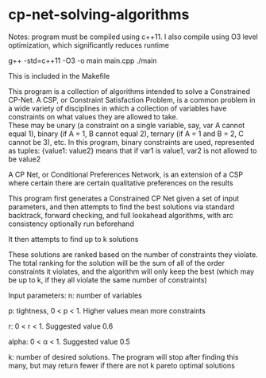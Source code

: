 # cp-net-solving-algorithms

Notes:
 program must be compiled using c++11.  I also compile using O3 level optimization, which significantly reduces runtime
 
 g++ -std=c++11 -O3 -o main main.cpp
 ./main
 
 This is included in the Makefile
 
 This program is a collection of algorithms intended to solve a Constrained CP-Net.
 A CSP, or Constraint Satisfaction Problem, is a common problem in a wide variety of disciplines in which a collection of variables have constraints on what values they are allowed to take.  
 These may be unary (a constraint on a single variable, say, var A cannot equal 1), binary (if A = 1, B cannot equal 2), ternary (if A = 1 and B = 2, C cannot be 3), etc.
 In this program, binary constraints are used, represented as tuples:
 {value1: value2} means that if var1 is value1, var2 is not allowed to be value2
 
 A CP Net, or Conditional Preferences Network, is an extension of a CSP where certain there are certain qualitative preferences on the results
 
 This program first generates a Constrained CP Net given a set of input parameters, and then attempts to find the best solutions via standard backtrack, forward checking, and full lookahead algorithms, with arc consistency optionally run beforehand
 
 It then attempts to find up to k solutions
 
 These solutions are ranked based on the number of constraints they violate.  The total ranking for the solution will be the sum of all of the order constraints it violates, and the algorithm will only keep the best (which may be up to k, if they all violate the same number of constraints)

Input parameters:
 n: number of variables
 
 p: tightness, 0 < p < 1.  Higher values mean more constraints
 
 r: 0 < r < 1.  Suggested value 0.6
 
 alpha: 0 < α < 1.  Suggested value 0.5
 
 k: number of desired solutions.  The program will stop after finding this many, but may return fewer if there are not k pareto optimal solutions
